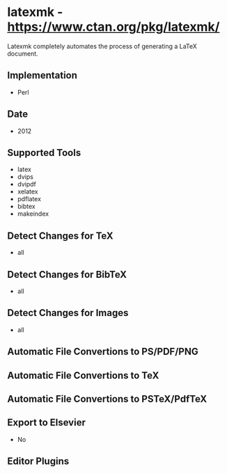 # latexmk - https://www.ctan.org/pkg/latexmk/
Latexmk completely automates the process of generating a LaTeX document.

## Implementation
- Perl

## Date
- 2012

## Supported Tools
- latex
- dvips
- dvipdf
- xelatex
- pdflatex
- bibtex
- makeindex

## Detect Changes for TeX
- all

## Detect Changes for BibTeX
- all

## Detect Changes for Images
- all

## Automatic File Convertions to PS/PDF/PNG

## Automatic File Convertions to TeX

## Automatic File Convertions to PSTeX/PdfTeX

## Export to Elsevier
- No

## Editor Plugins
